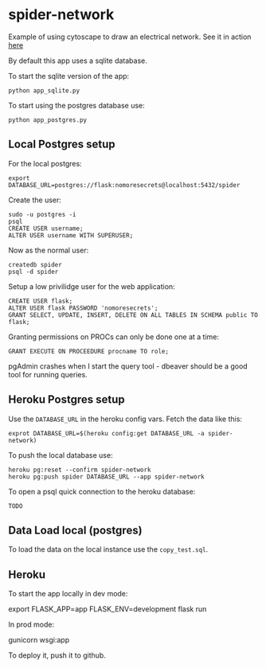 # spider-network

Example of using cytoscape to draw an electrical network.  See it in action [here](https://spider-network.herokuapp.com/)

By default this app uses a sqlite database.

To start the sqlite version of the app:
```
python app_sqlite.py
```

To start using the postgres database use:
```
python app_postgres.py
```

## Local Postgres setup

For the local postgres:
```
export DATABASE_URL=postgres://flask:nomoresecrets@localhost:5432/spider
```

Create the user:

```
sudo -u postgres -i
psql
CREATE USER username;
ALTER USER username WITH SUPERUSER;
```

Now as the normal user:
```
createdb spider
psql -d spider
```

Setup a low privilidge user for the web application:
```
CREATE USER flask;
ALTER USER flask PASSWORD 'nomoresecrets';
GRANT SELECT, UPDATE, INSERT, DELETE ON ALL TABLES IN SCHEMA public TO flask;
```

Granting permissions on PROCs can only be done one at a time:
```
GRANT EXECUTE ON PROCEEDURE procname TO role;
``` 

pgAdmin crashes when I start the query tool - dbeaver should be a good
tool for running queries. 

## Heroku Postgres setup

Use the `DATABASE_URL` in the heroku config vars.  Fetch the data like this:

```
exprot DATABASE_URL=$(heroku config:get DATABASE_URL -a spider-network)
```

To push the local database use:
```
heroku pg:reset --confirm spider-network
heroku pg:push spider DATABASE_URL --app spider-network
```

To open a psql quick connection to the heroku database:
```
TODO
```

## Data Load local (postgres)

To load the data on the local instance use the `copy_test.sql`.

## Heroku

To start the app locally in dev mode:

  export FLASK_APP=app
  FLASK_ENV=development
  flask run

In prod mode:

  gunicorn wsgi:app

To deploy it, push it to github.

